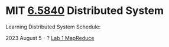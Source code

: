 # MIT [6.5840](https://github.com/58191554/6.5840) Distributed System

Learning Distributed System Schedule:

2023 August 5 - ? [Lab 1 MapReduce](https://pdos.csail.mit.edu/6.824/labs/lab-mr.html)